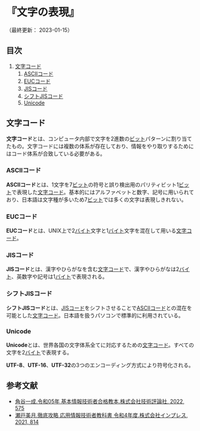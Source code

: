 # 『文字の表現』

（最終更新： 2023-01-15）


## 目次

1. [文字コード](#文字コード)
	1. [ASCIIコード](#asciiコード)
	1. [EUCコード](#eucコード)
	1. [JISコード](#jisコード)
	1. [シフトJISコード](#シフトjisコード)
	1. [Unicode](#unicode)


## 文字コード

**文字コード**とは、コンピュータ内部で文字を2進数の[ビット](../../../_/chapters/computer_and_number.md#データの単位)パターンに割り当てたもの。文字コードには複数の体系が存在しており、情報をやり取りするためにはコード体系が合致している必要がある。

### ASCIIコード

**ASCIIコード**とは、1文字を7[ビット](../../../_/chapters/computer_and_number.md#データの単位)の符号と誤り検出用のパリティビット1[ビット](../../../_/chapters/computer_and_number.md#データの単位)で表現した[文字コード](#文字コード)。基本的にはアルファベットと数字、記号に用いられており、日本語は文字種が多いため7[ビット](../../../_/chapters/computer_and_number.md#データの単位)では多くの文字は表現しきれない。

### EUCコード

**EUCコード**とは、UNIX上で2[バイト](../../../_/chapters/computer_and_number.md#データの単位)文字と1[バイト](../../../_/chapters/computer_and_number.md#データの単位)文字を混在して用いる[文字コード](#文字コード)。

### JISコード

**JISコード**とは、漢字やひらがなを含む[文字コード](#文字コード)で、漢字やひらがなは2[バイト](../../../_/chapters/computer_and_number.md#データの単位)、英数字や記号は1[バイト](../../../_/chapters/computer_and_number.md#データの単位)で表現される。

### シフトJISコード

**シフトJISコード**とは、[JISコード](#jisコード)をシフトさせることで[ASCIIコード](#asciiコード)との混在を可能とした[文字コード](#文字コード)。日本語を扱うパソコンで標準的に利用されている。

### Unicode

**Unicode**とは、世界各国の文字体系全てに対応するための[文字コード](#文字コード)。すべての文字を2[バイト](../../../_/chapters/computer_and_number.md#データの単位)で表現する。

**UTF-8**、**UTF-16**、**UTF-32**の3つのエンコーディング方式により符号化される。


## 参考文献

- [角谷一成.令和05年 基本情報技術者合格教本.株式会社技術評論社, 2022, 575](https://gihyo.jp/book/2022/978-4-297-13164-7)
- [瀬戸美月.徹底攻略 応用情報技術者教科書 令和4年度.株式会社インプレス, 2021, 814](https://book.impress.co.jp/books/1121101057)
